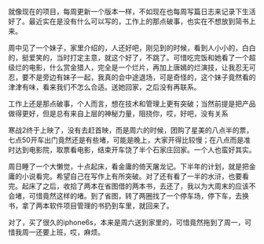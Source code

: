 就像现在的项目，每周更新一个版本一样，不如现在也每周写篇日志来记录下生活好了。最近实在是没有什么可以写的，工作上的那点破事，也实在不想放到简书上来。

周中见了一个妹子，家里介绍的，人还好吧，刚见到的时候，看到人小小的，白白的，挺爱笑的，当时打定主意，就这个好了，不跳了。可惜吃完饭和她看了一个超级烂的电影，什么赏金猎人，完全是一个烂片，再加上唐嫣的烂演技，让我忍无可忍，要不是旁边有妹子一起，我真的会中途退场，可是奇怪的，这个妹子竟然看的津津有味，看来我们不怎么合适。送她回家，之后没有再联系。

工作上还是那点破事，个人而言，想在技术和管理上更有突破；当然前提是把产品做得更好，但是总有来自上层的神秘力量，阻挠你，哎，好吧，没有关系

寒战2终于上映了，没有去赶首映，而是周六的时候，团购了星美的八点半的票，七点50开车出门竟然还是有些堵，可能是晚上，大家开得比较慢；在八点而是准时达到电影院，取票看电影，结束开车饶了半个石家庄回家。一个人也蛮好其实。

周日睡了一个大懒觉，十点起床，看金庸的倚天屠龙记。下半年的计划，就是把金庸的小说看完。希望自己在写作上有所突破。对了还有看了一半的水浒，也要看完。起床了之后，收拾了两本在省图借的两本书，去还了，我以为大周末的应该不会堵，可惜竟然这样的堵。到了省图，转了两圈找了一个停车场，停下车，去换书，拿了两本软件项目管理的书扔到车里，就回来了。

对了，买了很久的iphone6s，本来是周六送到家里的，可惜竟然拖到了周一，可惜我周一还要上班，哎，麻烦。
